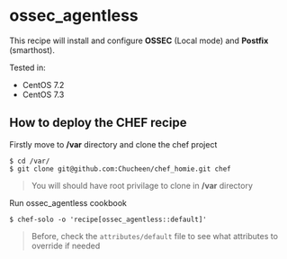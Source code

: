 # ossec_agentless

This recipe will install and configure **OSSEC** (Local mode) and **Postfix** (smarthost).

Tested in:

- CentOS 7.2
- CentOS 7.3

## How to deploy the CHEF recipe

Firstly move to **/var** directory and clone the chef project

	$ cd /var/
	$ git clone git@github.com:Chucheen/chef_homie.git chef

> You will should have root privilage to clone in **/var** directory

Run ossec_agentless cookbook

	$ chef-solo -o 'recipe[ossec_agentless::default]'

> Before, check the `attributes/default` file to see what attributes to override if needed
